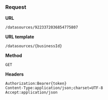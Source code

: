 ### Request

**URL**

`/datasources/9223372036854775807`

**URL template**

`/datasources/{businessId}`

**Method**

`GET`

**Headers**

`Authorization:Bearer{token}`  
`Content-Type:application/json;charset=UTF-8`  
`Accept:application/json`  
